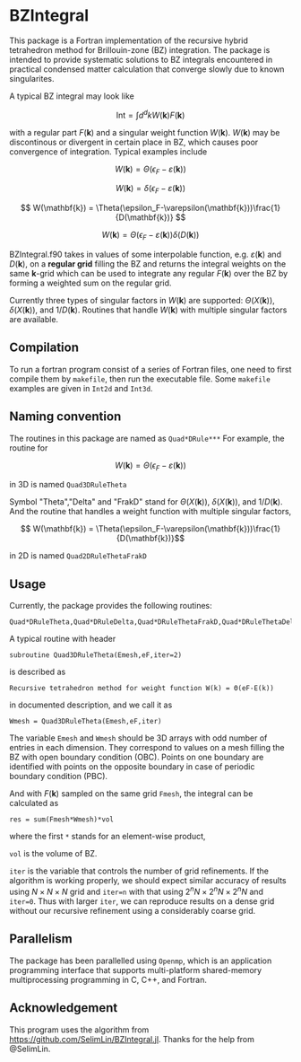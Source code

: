 # BZIntegral

This package is a Fortran implementation of the recursive hybrid tetrahedron method for Brillouin-zone (BZ) integration. The package is intended to provide systematic solutions to BZ integrals encountered in practical condensed matter calculation that converge slowly due to known singularites. 

A typical BZ integral may look like

$$ \text{Int} = \int d^d k W(\mathbf{k}) F(\mathbf{k}) $$

with a regular part $F(\mathbf{k})$ and a singular weight function $W(\mathbf{k})$. $W(\mathbf{k})$ may be discontinous or divergent in certain place in BZ, which causes poor convergence of integration. Typical examples include

$$ W(\mathbf{k}) = \Theta(\epsilon_F-\varepsilon(\mathbf{k})) $$

$$ W(\mathbf{k}) = \delta(\epsilon_F-\varepsilon(\mathbf{k})) $$

$$ W(\mathbf{k}) = \Theta(\epsilon_F-\varepsilon(\mathbf{k}))\frac{1}{D(\mathbf{k})} $$

$$ W(\mathbf{k}) = \Theta(\epsilon_F-\varepsilon(\mathbf{k}))\delta(D(\mathbf{k})) $$

BZIntegral.f90 takes in values of some interpolable function, e.g. $\varepsilon(\mathbf{k})$ and $D(\mathbf{k})$, on a **regular grid** filling the BZ and returns the integral weights on the same $\mathbf{k}$-grid which can be used to integrate any regular $F(\mathbf{k})$ over the BZ by forming a weighted sum on the regular grid.

Currently three types of singular factors in $W(\mathbf{k})$ are supported: $\Theta(X(\mathbf{k}))$, $\delta(X(\mathbf{k}))$, and $1/D(\mathbf{k})$. Routines that handle $W(\mathbf{k})$ with multiple singular factors are available.
## Compilation
To run a fortran program consist of a series of Fortran files, one need to first compile them by `makefile`, then run the executable file. Some `makefile` examples are given in `Int2d` and `Int3d`.

## Naming convention
The routines in this package are named as 
`Quad*DRule***`
For example, the routine for 

$$ W(\mathbf{k}) = \Theta(\epsilon_F-\varepsilon(\mathbf{k}))$$

in 3D is named 
`Quad3DRuleTheta` 

Symbol "Theta","Delta" and "FrakD" stand for $\Theta(X(\mathbf{k}))$, $\delta(X(\mathbf{k}))$, and $1/D(\mathbf{k})$. And the routine that handles a weight function with multiple singular factors,

$$ W(\mathbf{k}) = \Theta(\epsilon_F-\varepsilon(\mathbf{k}))\frac{1}{D(\mathbf{k})}$$

in 2D is named 
`Quad2DRuleThetaFrakD`

## Usage
Currently, the package provides the following routines:
```
Quad*DRuleTheta,Quad*DRuleDelta,Quad*DRuleThetaFrakD,Quad*DRuleThetaDelta,Quad*DRuleThetaTheta,Quad*DRuleThetaThetaFrakD,Quad*DRuleDeltaDelta,Quad*DRuleThetaThetaDelta
```

A typical routine with header
```
subroutine Quad3DRuleTheta(Emesh,eF,iter=2)
```
is described as 
```
Recursive tetrahedron method for weight function W(k) = Θ(eF-E(k))
``` 
in documented description, and we call it as
```
Wmesh = Quad3DRuleTheta(Emesh,eF,iter)
```
The variable `Emesh` and `Wmesh` should be 3D arrays with odd number of entries in each dimension. They correspond to values on a mesh filling the BZ with open boundary condition (OBC). Points on one boundary are identified with points on the opposite boundary in case of periodic boundary condition (PBC).

And with $F(\mathbf{k})$ sampled on the same grid `Fmesh`, the integral can be calculated as 
```
res = sum(Fmesh*Wmesh)*vol
```
where the first `*` stands for an element-wise product,

`vol` is the volume of BZ.

`iter` is the variable that controls the number of grid refinements. If the algorithm is working properly, we should expect similar accuracy of results using $N\times N \times N$ grid and `iter=n` with that using $2^nN\times 2^nN \times 2^nN$ and `iter=0`. Thus with larger `iter`, we can reproduce results on a dense grid without our recursive refinement using a considerably coarse grid.

## Parallelism
The package has been parallelled using `Openmp`, which is an application programming interface that supports multi-platform shared-memory multiprocessing programming in C, C++, and Fortran.

## Acknowledgement
This program uses the algorithm from https://github.com/SelimLin/BZIntegral.jl. Thanks for the help from @SelimLin.
